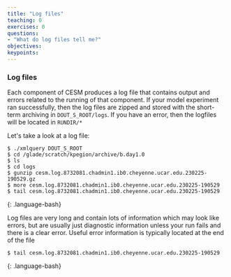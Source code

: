 ```yaml
---
title: "Log files"
teaching: 0
exercises: 0 
questions:
- "What do log files tell me?"
objectives:
keypoints:
---
```


### Log files
Each component of CESM produces a log file that contains output and errors related to the running of that component. If your model experiment ran successfully, then the log files are zipped and stored with the short-term archiving in `DOUT_S_ROOT/logs`.  If you have an error, then the logfiles will be located in `RUNDIR/*` 

Let's take a look at a log file:

~~~
$ ./xmlquery DOUT_S_ROOT
$ cd /glade/scratch/kpegion/archive/b.day1.0
$ ls
$ cd logs
$ gunzip cesm.log.8732081.chadmin1.ib0.cheyenne.ucar.edu.230225-190529.gz
$ more cesm.log.8732081.chadmin1.ib0.cheyenne.ucar.edu.230225-190529
$ tail cesm.log.8732081.chadmin1.ib0.cheyenne.ucar.edu.230225-190529
~~~
{: .language-bash}

Log files are very long and contain lots of information which may look like errors, but are usually just diagnostic information unless your run fails and there is a clear error. Useful error information is typically located at the end of the file

~~~
$ tail cesm.log.8732081.chadmin1.ib0.cheyenne.ucar.edu.230225-190529
~~~
{: .language-bash}
